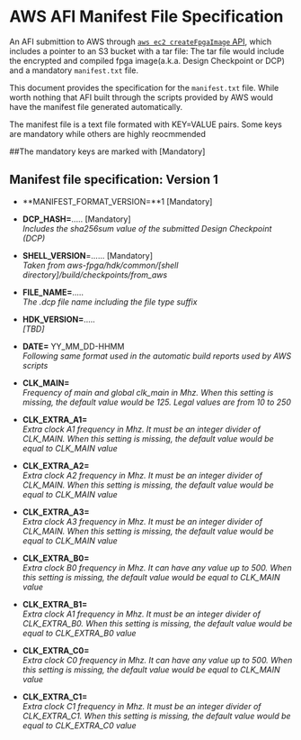 # AWS AFI Manifest File Specification

An AFI submittion to AWS through  [`aws ec2 createFpgaImage` API](./TBD), which includes a pointer to an S3 bucket with a tar file: The tar file would include the encrypted and compiled fpga image(a.k.a. Design Checkpoint or DCP) and a mandatory `manifest.txt` file.

This document provides the specification for the `manifest.txt` file.  While worth nothing that AFI built through the scripts provided by AWS would have the manifest file generated automatically.


The manifest file is a text file formated with KEY=VALUE pairs. Some keys are mandatory while others are highly reocmmended

##The mandatory keys are marked with [Mandatory]

## Manifest file specification: Version 1

* **MANIFEST_FORMAT_VERSION=**1 [Mandatory]  
      
* **DCP_HASH=**.....   [Mandatory]    
      *Includes the sha256sum value of the submitted Design Checkpoint (DCP)*

* **SHELL_VERSION**=......   [Mandatory]  
      *Taken from aws-fpga/hdk/common/[shell directory]/build/checkpoints/from_aws*

* **FILE_NAME=**.....     
      *The .dcp file name including the file type suffix*

* **HDK_VERSION=**.....     
      *[TBD]* 

* **DATE=** YY_MM_DD-HHMM     
      *Following same format used in the automatic build reports used by AWS scripts*
      
* **CLK_MAIN=**      
      *Frequency of main and global clk_main in Mhz. When this setting is missing, the default value would be 125.   Legal values are from 10 to 250*
      
* **CLK_EXTRA_A1=**      
      *Extra clock A1 frequency in Mhz. It must be an integer divider of CLK_MAIN. When this setting is missing, the default value would be equal to CLK_MAIN value*
      
* **CLK_EXTRA_A2=**      
      *Extra clock A2 frequency in Mhz. It must be an integer divider of CLK_MAIN. When this setting is missing, the default value would be equal to CLK_MAIN value*
      
* **CLK_EXTRA_A3=**      
      *Extra clock A3 frequency in Mhz. It must be an integer divider of CLK_MAIN. When this setting is missing, the default value would be equal to CLK_MAIN value*
      
* **CLK_EXTRA_B0=**      
      *Extra clock B0 frequency in Mhz. It can have any value up to 500. When this setting is missing, the default value would be equal to CLK_MAIN value*
      
* **CLK_EXTRA_B1=**      
      *Extra clock A1 frequency in Mhz. It must be an integer divider of CLK_EXTRA_B0. When this setting is missing, the default value would be equal to CLK_EXTRA_B0 value*
      
* **CLK_EXTRA_C0=**      
      *Extra clock C0 frequency in Mhz. It can have any value up to 500. When this setting is missing, the default value would be equal to CLK_MAIN value*
      
* **CLK_EXTRA_C1=**      
      *Extra clock C1 frequency in Mhz. It must be an integer divider of CLK_EXTRA_C1. When this setting is missing, the default value would be equal to CLK_EXTRA_C0 value*

      
      
      
 
